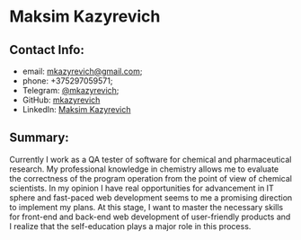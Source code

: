 # Maksim Kazyrevich

## Contact Info:

* email: mkazyrevich@gmail.com;
* phone: +375297059571;
* Telegram: [@mkazyrevich](https://t.me/mkazyrevich);
* GitHub: [mkazyrevich](https://github.com/mkazyrevich)
* LinkedIn: [Maksim Kazyrevich](https://www.linkedin.com/in/maksim-kazyrevich-53aa47167/)

## Summary:

Currently I work as a QA tester of software for chemical and pharmaceutical research. My professional knowledge in chemistry allows me to evaluate the correctness of the program operation from the point of view of chemical scientists. In my opinion I have real opportunities for advancement in IT sphere and fast-paced web development seems to me a promising direction to implement my plans.  At this stage, I want to master the necessary skills for front-end and back-end web development of user-friendly products and I realize that the self-education plays a major role in this process.





